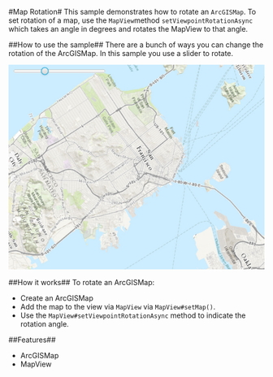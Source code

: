 #Map Rotation#
This sample demonstrates how to rotate an `ArcGISMap`. To set rotation of a map, use the `MapView`method `setViewpointRotationAsync` which takes an angle in degrees and rotates the MapView to that angle.

##How to use the sample##
There are a bunch of ways you can change the rotation of the ArcGISMap. In this sample you use a slider to rotate.

![](MapRotation.png)

##How it works##
To rotate an ArcGISMap:

- Create an ArcGISMap 
- Add the map to the view via `MapView` via `MapView#setMap()`. 
- Use the `MapView#setViewpointRotationAsync` method to indicate the rotation angle.

##Features##
- ArcGISMap
- MapView